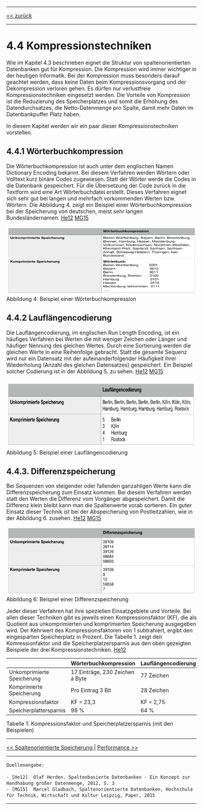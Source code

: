 ***

[<< zurück](02_toc.md)

***

# 4.4 Kompressionstechniken

Wie im Kapitel 4.3 beschrieben eignet die Struktur von spaltenorientierten Datenbanken gut für Kompression. Die Kompression wird immer wichtiger in der heutigen Informatik. Bei der Kompression muss besonders darauf geachtet werden, dass keine Daten beim Kompressionsvorgang und der Dekompression verloren gehen. Es dürfen nur verlustfreie Kompressionstechniken eingesetzt werden. Die Vorteile von Kompression ist die Reduzierung des Speicherplatzes und somit die Erhöhung des Datendurchsatzes, die Netto-Datenmenge pro Spalte, damit mehr Daten im Datenbankpuffer Platz haben. 

In diesem Kapitel werden wir ein paar dieser Kompressionstechniken vorstellen.



## 4.4.1 Wörterbuchkompression

Die Wörterbuchkompression ist auch unter dem englischen Namen Dictionary Encoding bekannt. Bei diesem Verfahren werden Wörtern oder Volltext kurz binäre Codes zugewiesen. Statt der Wörter werde die Codes in die Datenbank gespeichert. Für die Übersetzung der Code zurück in die Textform wird eine Art Wörterbuchdatei erstellt. Dieses Verfahren eignet sich sehr gut bei langen und mehrfach vorkommenden Werten bzw. Wörtern. Die Abbildung 4. zeigt ein Beispiel einer Wörterbuchkompression bei der Speicherung von deutschen, meist sehr langen Bundesländernamen. [He12](references.md) [MG15](references.md)

<img src="files/Woerterbuchkompression.png" alt="Beispiel einer Wörterbuchkompression" style="width:570px;height:180px;">
Abbildung 4: Beispiel einer Wörterbuchkompression

## 4.4.2 Lauflängencodierung

Die Lauflängencodierung, im englischen Run Length Encoding, ist ein häufiges Verfahren bei Werten die mit weniger Zeichen oder Länger und häufiger Nennung des gleichen Wertes. Durch eine Sortierung werden die gleichen Werte in eine Reihenfolge gebracht. Statt die gesamte Sequenz wird nur ein Datensatz mit der aufeinanderfolgender Häufigkeit ihrer Wiederholung (Anzahl des gleichen Datensatzes) gespeichert. Ein Beispiel solcher Codierung ist in der Abbildung 5. zu sehen. [He12](references.md) [MG15](references.md)

<img src="files/Lauflangencosierung.png" alt="Beispiel einer Lauflängencodierung" style="width:570px;height:180px;">
Abbildung 5: Beispiel einer Lauflängencodierung

## 4.4.3. Differenzspeicherung

Bei Sequenzen von steigender oder fallenden ganzahligen Werte kann die Differenzspeicherung zum Einsatz kommen. Bei diesem Verfahren werden statt den Werten die Differenz vom Vorgänger abgespeichert. Damit die Differenz klein bleibt kann man die Spaltenwerte vorab sortieren. Ein guter Einsatz dieser Technik ist bei der Abspeicherung von Postleitzahlen, wie in der Abbildung 6. zusehen. [He12](references.md) [MG15](references.md)

<img src="files/Differenzspeicherung.png" alt="Beispiel einer Differenzspeicherung" style="width:570px;height:180px;">
Abbildung 6: Beispiel einer Differenzspeicherung


Jeder dieser Verfahren hat ihre speziellen Einsatzgebiete und Vorteile. Bei allen dieser Techniken gibt es jeweils einen Kompressionsfaktor (KF), die als Quotient aus unkomprimierten und komprimierten Speicherung ausgegeben wird. Der Kehrwert des Kompressionsfaktoren von 1 subtrahiert, ergibt den eingesparten Speicherplatz in Prozent. Die Tabelle 1. zeigt den Komressionfaktor und die Speicherplatzersparnis aus den oben gezeigten Beispiele der drei Kompressionstechniken. [He12](references.md)


|                            | Wörterbuchkompression           | Lauflängencodierung | Differenzspeicherung     |
|----------------------------|---------------------------------|---------------------|--------------------------|
| Unkomprimierte Speicherung | 17 Einträge, 230 Zeichen á Byte | 77 Zeichen          | 5 Integer-Werte á 5 Byte |
| Komprimierte Speicherung   | Pro Eintrag 3 Bit               | 28 Zeichen          | 14 Byte-Werte            |
| Kompressionsfaktor         | KF = 23,3                       | KF = 2,75           | KF = 1,78                |
| Speicherplattersparnis     | 98 %                            | 64 %                | 44%                      |

Tabelle 1: Kompressionsfaktor und Speicherplatzersparnis (mit den Beispielen)


***

[<< Spaltenorientierte Speicherung ](06-3_storage.md) | [Performance >>](06-5_performance.md)

***

```
Quellenangabe:

- [He12]  Olaf Herden. Spaltenbasierte Datenbanken - Ein Konzept zur Handhabung großer Datenmenge, 2012, S. 3
- [MG15]  Marcel Gladbach, Spaltenorientierte Datenbanken, Hochschule für Technik, Wirtschaft und Kultur Leipzig, Paper, 2015

```
***